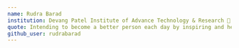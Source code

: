 ```yaml
---
name: Rudra Barad
institution: Devang Patel Institute of Advance Technology & Research 🚩
quote: Intending to become a better person each day by inspiring and helping people around me.
github_user: rudrabarad
---
```

